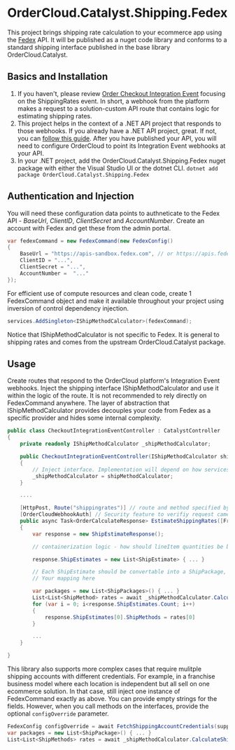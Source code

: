 ﻿# OrderCloud.Catalyst.Shipping.Fedex

This project brings shipping rate calculation to your ecommerce app using the [Fedex](https://developer.fedex.com/api/en-us/get-started.html) API. It will be published as a nuget code library and conforms to a standard shipping interface published in the base library OrderCloud.Catalyst.

## Basics and Installation

1. If you haven't, please review [Order Checkout Integration Event](https://ordercloud.io/knowledge-base/order-checkout-integration) focusing on the ShippingRates event. In short, a webhook from the platform makes a request to a solution-custom API route that contains logic for estimating shipping rates. 
2. This project helps in the context of a .NET API project that responds to those webhooks. If you already have a .NET API project, great. If not, you can [follow this guide](https://ordercloud.io/knowledge-base/start-dotnet-middleware-from-scratch). After you have published your API, you will need to configure OrderCloud to point its Integration Event webhooks at your API. 
3. In your .NET project, add the OrderCloud.Catalyst.Shipping.Fedex nuget package with either the Visual Studio UI or the dotnet CLI.
`dotnet add package OrderCloud.Catalyst.Shipping.Fedex`

## Authentication and Injection

You will need these configuration data points to authneticate to the Fedex API - *BaseUrl*, *ClientID*, *ClientSecret* and *AccountNumber*. Create an account with Fedex and get these from the admin portal.

```c#
var fedexCommand = new FedexCommand(new FedexConfig()
{
	BaseUrl = "https://apis-sandbox.fedex.com", // or https://apis.fedex.com
	ClientID = "...",
	ClientSecret = "...",
	AccountNumber =  "..."
});
```

For efficient use of compute resources and clean code, create 1 FedexCommand object and make it available throughout your project using inversion of control dependency injection. 

```c#
services.AddSingleton<IShipMethodCalculator>(fedexCommand);
```

Notice that IShipMethodCalculator is not specific to Fedex. It is general to shipping rates and comes from the upstream OrderCloud.Catalyst package. 


## Usage 

Create routes that respond to the OrderCloud platform's Integration Event webhooks. Inject the shipping interface IShipMethodCalculator and use it within the logic of the route. It is not recommended to rely directly on FedexCommand anywhere. The layer of abstraction that IShipMethodCalculator provides decouples your code from Fedex as a specific provider and hides some internal complexity.

```c#
public class CheckoutIntegrationEventController : CatalystController
{
	private readonly IShipMethodCalculator _shipMethodCalculator;

	public CheckoutIntegrationEventController(IShipMethodCalculator shipMethodCalculator)
	{
		// Inject interface. Implementation will depend on how services were registered, FedexCommand in this case.
		_shipMethodCalculator = shipMethodCalculator; 
	}

	....

	[HttpPost, Route("shippingrates")] // route and method specified by OrderCloud platform
	[OrderCloudWebhookAuth] // Security feature to verifiy request came from Ordercloud.
	public async Task<OrderCalculateResponse> EstimateShippingRates([FromBody] OrderCalculatePayload<CheckoutConfig> payload)
	{
		var response = new ShipEstimateResponse();

		// containerization logic - how should lineItem quantities be boxed into a set of shipped packages?

		response.ShipEstimates = new List<ShipEstimate> { ... }

		// Each ShipEstimate should be convertable into a ShipPackage, which has all the data shippers need to provide a rate.
		// Your mapping here

		var packages = new List<ShipPackages>() { ... }
		List<List<ShipMethod> rates = await _shipMethodCalculator.CalculateShipMethodsAsync(packages);
		for (var i = 0; i<response.ShipEstimates.Count; i++) 
		{
			response.ShipEstimates[0].ShipMethods = rates[0]
		}

		...
	}

}
```

This library also supports more complex cases that require mulitple shipping accounts with different credentials. For example, in a franchise business model where each location is independent but all sell on one ecommerce solution. In that case, still inject one instance of FedexCommand exactly as above. You can provide empty strings for the fields. However, when you call methods on the interfaces, provide the optional `configOverride` parameter. 

```c#
FedexConfig configOverride = await FetchShippingAccountCredentials(supplierID)
var packages = new List<ShipPackage>() { ... }
List<List<ShipMethods> rates = await _shipMethodCalculator.CalculateShipMethodsAsync(packages, configOverride);
```
